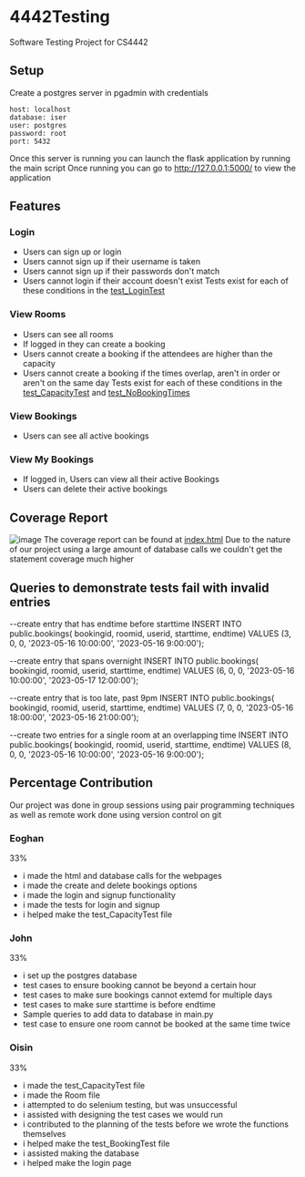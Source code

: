 # 4442Testing
Software Testing Project for CS4442

## Setup
Create a postgres server in pgadmin with credentials
```
host: localhost
database: iser
user: postgres
password: root
port: 5432
```
Once this server is running you can launch the flask application by running the main script
Once running you can go to http://127.0.0.1:5000/ to view the application

## Features
### Login
- Users can sign up or login
- Users cannot sign up if their username is taken
- Users cannot sign up if their passwords don't match
- Users cannot login if their account doesn't exist
Tests exist for each of these conditions in the [test_LoginTest](./main/tests/unit_tests/test_LoginTest.py)

### View Rooms
- Users can see all rooms
- If logged in they can create a booking
- Users cannot create a booking if the attendees are higher than the capacity
- Users cannot create a booking if the times overlap, aren't in order or aren't on the same day
Tests exist for each of these conditions in the [test_CapacityTest](./main/tests/unit_tests/test_CapacityTest.py) and [test_NoBookingTimes](./main/tests/unit_tests/test_NoBookingTimes.py)

### View Bookings
- Users can see all active bookings

### View My Bookings
- If logged in, Users can view all their active Bookings
- Users can delete their active bookings

## Coverage Report
![image](https://github.com/johnfoley14/4442Testing/assets/73548984/851abebb-ad1b-4aac-a9d8-4012d479d2f1)
The coverage report can be found at [index.html](htmlcov/index.html)
Due to the nature of our project using a large amount of database calls we couldn't get the statement coverage much higher

## Queries to demonstrate tests fail with invalid entries
--create entry that has endtime before starttime
INSERT INTO public.bookings(
	bookingid, roomid, userid, starttime, endtime)
	VALUES (3, 0, 0, '2023-05-16 10:00:00', '2023-05-16 9:00:00');

--create entry that spans overnight
INSERT INTO public.bookings(
	bookingid, roomid, userid, starttime, endtime)
	VALUES (6, 0, 0, '2023-05-16 10:00:00', '2023-05-17 12:00:00');

--create entry that is too late, past 9pm
INSERT INTO public.bookings(
	bookingid, roomid, userid, starttime, endtime)
	VALUES (7, 0, 0, '2023-05-16 18:00:00', '2023-05-16 21:00:00');

--create two entries for a single room at an overlapping time
INSERT INTO public.bookings(
	bookingid, roomid, userid, starttime, endtime)
	VALUES (8, 0, 0, '2023-05-16 10:00:00', '2023-05-16 9:00:00');

## Percentage Contribution
Our project was done in group sessions using pair programming techniques as well as remote work done using version control on git
### Eoghan
33%
- i made the html and database calls for the webpages
- i made the create and delete bookings options
- i made the login and signup functionality
- i made the tests for login and signup
- i helped make the test_CapacityTest file

### John
33%
- i set up the postgres database
- test cases to ensure booking cannot be beyond a certain hour
- test cases to make sure bookings cannot extemd for multiple days
- test cases to make sure starttime is before endtime
- Sample queries to add data to database in main.py
- test case to ensure one room cannot be booked at the same time twice 

### Oisin
33%
- i made the test_CapacityTest file
- i made the Room file
- i attempted to do selenium testing, but was unsuccessful
- i assisted with designing the test cases we would run
- i contributed to the planning of the tests before we wrote the functions themselves
- i helped make the test_BookingTest file
- i assisted making the database
- i helped make the login page
